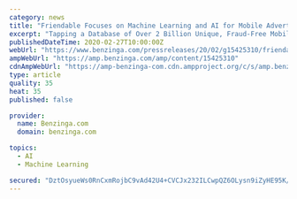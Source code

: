 ```yaml
---
category: news
title: "Friendable Focuses on Machine Learning and AI for Mobile Advertising Campaign, Choosing \"LiftOff\" as Partner"
excerpt: "Tapping a Database of Over 2 Billion Unique, Fraud-Free Mobile Profiles CAMPBELL, CA, Feb. 27, 2020 (GLOBE NEWSWIRE) -- via NEWMEDIAWIRE -- Friendable, Inc. (OTC:FDBL) is pleased to announce its partnership with \"LiftOff\","
publishedDateTime: 2020-02-27T10:00:00Z
webUrl: "https://www.benzinga.com/pressreleases/20/02/g15425310/friendable-focuses-on-machine-learning-and-ai-for-mobile-advertising-campaign-choosing-liftoff-as-"
ampWebUrl: "https://amp.benzinga.com/amp/content/15425310"
cdnAmpWebUrl: "https://amp-benzinga-com.cdn.ampproject.org/c/s/amp.benzinga.com/amp/content/15425310"
type: article
quality: 35
heat: 35
published: false

provider:
  name: Benzinga.com
  domain: benzinga.com

topics:
  - AI
  - Machine Learning

secured: "DztOsyueWs0RnCxmRojbC9vAd42U4+CVCJx232ILCwpQZ6OLysn9iZyHE95K/T5otW6WvRKjNTUBfK9RgjrYweCTL3/ffjVqxAjumcasjuJrqT4l7gJUabCXXLf5IEN7rptgNdtUN+R10vzNsz7h1gOlVkN00bM7GS8ezYnidbqloSPLKH2RF4ksNHzbG/mZ5eIVu6joyjFsrcpDf7N8/+/+rHd/xQqfApClh0DwrKQ86R6xiVse3A3Bzom+1Au1arzmu66uXQUkuczLyZZ0lcSYsGFntIlkt4XV4xrGONj3Ottz2QN+dmlKGru2CwEs;XrKLus8vvvuZpKQMfo8Q0Q=="
---
```


